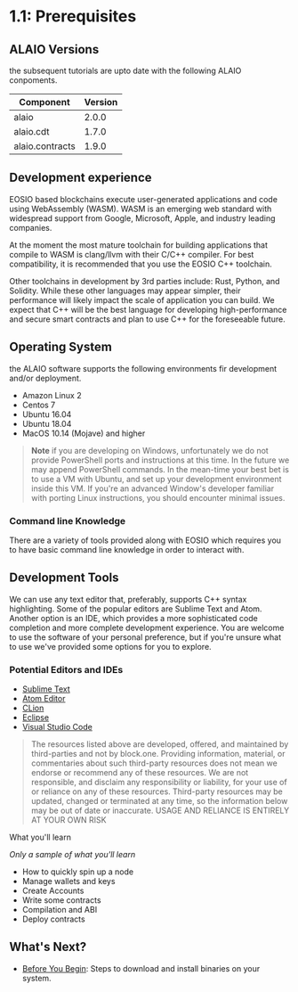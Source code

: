 # 1.1: Prerequisites

##  ALAIO Versions

the subsequent tutorials are upto date with the following ALAIO conpoments.

| Component | Version |
| ---| --- |
| alaio | 2.0.0 |
| alaio.cdt | 1.7.0 |
| alaio.contracts | 1.9.0 |

## Development experience

EOSIO based blockchains execute user-generated applications and code using WebAssembly (WASM). WASM is an emerging web standard with widespread support from Google, Microsoft, Apple, and industry leading companies.

At the moment the most mature toolchain for building applications that compile to WASM is clang/llvm with their C/C++ compiler. For best compatibility, it is recommended that you use the EOSIO C++ toolchain.

Other toolchains in development by 3rd parties include: Rust, Python, and Solidity. While these other languages may appear simpler, their performance will likely impact the scale of application you can build. We expect that C++ will be the best language for developing high-performance and secure smart contracts and plan to use C++ for the foreseeable future.

## Operating System

the ALAIO software supports the following environments fir development and/or deployment.

* Amazon Linux 2
* Centos 7
* Ubuntu 16.04
* Ubuntu 18.04
* MacOS 10.14 (Mojave) and higher

> **Note**  if you are developing on Windows, unfortunately we do not provide PowerShell ports and instructions at this time. In the future we may append PowerShell commands. In the mean-time your best bet is to use a VM with Ubuntu, and set up your development environment inside this VM. If you're an advanced Window's developer familiar with porting Linux instructions, you should encounter minimal issues.

### Command line Knowledge

There are a variety of tools provided along with EOSIO which requires you to have basic command line knowledge in order to interact with.

## Development Tools

We can use any text editor that, preferably, supports C++ syntax highlighting. Some of the popular editors are Sublime Text and Atom. Another option is an IDE, which provides a more sophisticated code completion and more complete development experience. You are welcome to use the software of your personal preference, but if you're unsure what to use we've provided some options for you to explore.

### Potential Editors and IDEs

* [Sublime Text]()
* [Atom Editor]()
* [CLion]()
* [Eclipse]()
* [Visual Studio Code]()

> The resources listed above are developed, offered, and maintained by third-parties and not by block.one. Providing information, material, or commentaries about such third-party resources does not mean we endorse or recommend any of these resources. We are not responsible, and disclaim any responsibility or liability, for your use of or reliance on any of these resources. Third-party resources may be updated, changed or terminated at any time, so the information below may be out of date or inaccurate. USAGE AND RELIANCE IS ENTIRELY AT YOUR OWN RISK

What you'll learn

*Only a sample of what you'll learn*

* How to quickly spin up a node
* Manage wallets and keys
* Create Accounts
* Write some contracts
* Compilation and ABI
* Deploy contracts

## What's Next?

* [Before You Begin](somelink.com): Steps to download and install binaries on your system.

